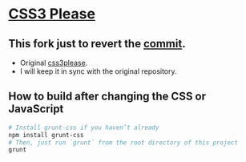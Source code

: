 # [CSS3 Please](http://github.zhangl.in/css3please/)

## This fork just to revert the [commit](https://github.com/paulirish/css3please/commit/cdaf4ccf569a606891159a5a85e5c032c129ab09).
* Original [css3please](https://github.com/paulirish/css3please).
* I will keep it in sync with the original repository.

## How to build after changing the CSS or JavaScript

```bash
# Install grunt-css if you haven’t already
npm install grunt-css
# Then, just run `grunt` from the root directory of this project
grunt
```
